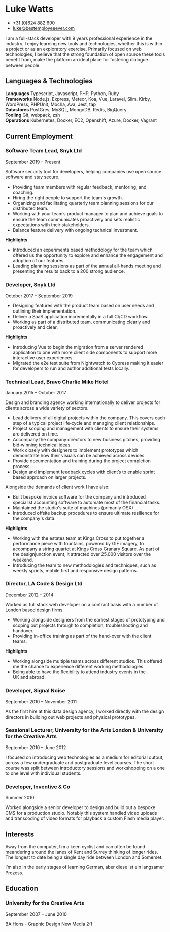 Luke Watts
===

* [+31 (0)624 882 690](tel:0031624882690)  
* [luke@bestemployeeever.com](mailto:luke@bestemployeeever.com)

I am a full-stack developer with 9 years professional experience in the industry. I enjoy learning new tools and technologies, whether this is within a project or as an exploratory exercise. Primarily focused on web technologies, I believe that the strong foundation of open source these tools benefit from, make the platform an ideal place for fostering dialogue between people.


Languages & Technologies
---

__Languages__ Typescript, Javascript, PHP, Python, Ruby  
__Frameworks__ Node.js, Express, Meteor, Koa, Vue, Laravel, Slim, Kirby, WordPress, PHPUnit, Mocha, Ava, Jest, tap  
__Datastores__ PostGres, MySQL, MongoDB, Redis, BigQuery  
__Tooling__ Git, webpack, zsh  
__Operations__ Kubernetes, Docker, EC2, Openshift, Azure, Docker, Vagrant  


Current Employment
---

### Software Team Lead, Snyk Ltd
September 2019 – Present

Software security tool for developers, helping companies use open source software and stay secure.

* Providing team members with regular feedback, mentoring, and coaching.
* Hiring the right people to support the team's growth.
* Organizing and facilitating quarterly team planning sessions for our distributed team.
* Working with your team’s product manager to plan and achieve goals to ensure the team communicates proactively and sets realistic expectations with their stakeholders.
* Balance feature delivery with ongoing technical investment.

__Highlights__

* Introduced an experiments based methodology for the team which offered us the opportunity to explore and enhance the engagement and adoption of our features.
* Leading planning sessions as part of the annual all-hands meeting and presenting the results back to a 200 strong audience. 

### Developer, Snyk Ltd
October 2017 – September 2019

* Designing features with the product team based on user needs and outlining their implementation. 
* Deliver a SaaS application incrementally in a full CI/CD workflow.
* Working as part of a distributed team, communicating clearly and proactively and clear. 

__Highlights__

* Introducing Vue to begin the migration from a server rendered application to one with more client side components to support more interactive user experiences. 
* Migrated the e2e test suite from Nightwatch to  Cypress making it easier for developers to run and author additional tests locally. 

### Technical Lead, Bravo Charlie Mike Hotel
January 2015 – October 2017

Design and branding agency working internationally to deliver projects for clients across a wide variety of sectors.

* Lead delivery of all digital projects within the company. This covers each step of a typical project life&#8209;cycle and managing client relationships.
* Project scoping and management with clients to ensure their systems are delivered on time.
* Accompany the company directors to new business pitches, providing bid&#8209;winning technical ideas.
* Work closely with designers to implement prototypes which demonstrate how their visuals can be achieved across devices. 
* Provide documentation and training during the project completion process.
* Design and implement feedback cycles with client’s to enable sprint based approach on larger projects.

Alongside the demands of client work I have also:

* Built bespoke invoice software for the company and introduced specialist accounting software to automate most of the financial tasks.
* Maintained the studio's suite of machines (primarily OSX)
* Introduced offsite backup procedures to ensure ultimate resilience for the company's data.


__Highlights__

* Working with the estates team at Kings Cross to put together a performance piece with fountains, powered by GIF imagery, to accompany a string quartet at Kings Cross Granary Square. As part of the designjunction event, it attracted over 25,000 visitors over the weekend. 
* Introducing the team to new methodologies and techniques, such as weekly sprints, mobile first and responsive design patterns. 


### Director, LA Code & Design Ltd
December 2012 – 2014

Worked as full stack web developer on a contract basis with a number of London based design firms. 

* Working alongside designers from the earliest stages of prototyping and scoping out projects through to completion, troubleshooting and handover.
* Providing in-office training as part of the hand-over with the client teams.

__Highlights__

* Working alongside multiple teams across different studios. This offered me the chance to experience different working methodologies. 
* Being able to have the flexibility to attend industry events in the UK and abroad.  


### Developer, Signal Noise
September 2010 – November 2011

As the first hire at this data design agency, I worked directly with the design directors in building out web projects and physical prototypes. 


### Sessional Lecturer, University for the Arts London & University for the Creative Arts
September 2010 – June 2012

I focused on introducing web technologies as a medium for editorial output, across a few undergraduate and postgraduate level courses. The short course was split between introductory sessions and workshopping on a one to one level with individual students.

### Developer, Inventive & Co
Summer 2010

Worked alongside a senior developer to design and build out a bespoke CMS for a production studio. Notably this system handled video uploads and transcoding of video formats for playback a custom Flash media player.


Interests
---

Away from the computer, I’m a keen cyclist and can often be found meandering around the lanes of Kent and Surrey thinking of longer rides. The longest to date being a single day ride between London and Somerset.

I’m also in the early stages of learning German, aber diese ist ein langsamer Prozess.


Education
---

### University for the Creative Arts
September 2007 – June 2010

BA Hons - Graphic Design New Media 2:1
